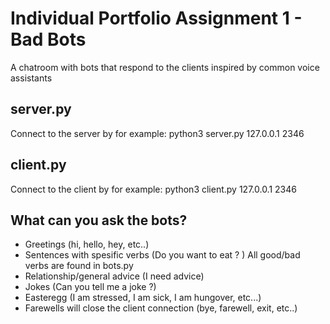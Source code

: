 # Individual Portfolio Assignment 1 - Bad Bots
A chatroom with bots that respond to the clients inspired by common voice assistants
## server.py
Connect to the server by for example: python3 server.py 127.0.0.1 2346
## client.py 
Connect to the client by for example: python3 client.py 127.0.0.1 2346
## What can you ask the bots?
* Greetings (hi, hello, hey, etc..)
* Sentences with spesific verbs (Do you want to eat ? ) All good/bad verbs are found in bots.py
* Relationship/general advice (I need advice)
* Jokes (Can you tell me a joke ?)
* Easteregg (I am stressed, I am sick, I am hungover, etc...)
* Farewells will close the client connection (bye, farewell, exit, etc..)
